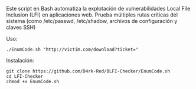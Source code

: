 Este script en Bash automatiza la explotación de vulnerabilidades Local File Inclusion (LFI) en aplicaciones web. Prueba múltiples rutas críticas del sistema (como /etc/passwd, /etc/shadow, archivos de configuración y claves SSH)

Uso:

    ./EnumCode.sh "http://victim.com/download?ticket="

Instalación:

    git clone https://github.com/D4rk-Red/BLFI-Checker/EnumCode.sh
    cd LFI-Checker
    chmod +x EnumCode.sh
